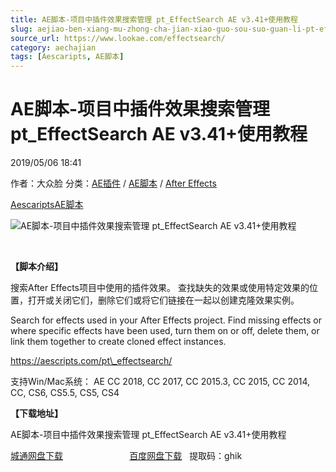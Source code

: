 ```yaml
---
title: AE脚本-项目中插件效果搜索管理 pt_EffectSearch AE v3.41+使用教程
slug: aejiao-ben-xiang-mu-zhong-cha-jian-xiao-guo-sou-suo-guan-li-pt-effectsearch-ae-v3-41-shi-yong-jiao-cheng
source_url: https://www.lookae.com/effectsearch/
category: aechajian
tags: [Aescaripts, AE脚本]
---
```

# AE脚本-项目中插件效果搜索管理 pt\_EffectSearch AE v3.41+使用教程

2019/05/06 18:41

作者：大众脸
分类：[AE插件](https://www.lookae.com/after-effects/aechajian/) / [AE脚本](https://www.lookae.com/after-effects/aescripts/) / [After Effects](https://www.lookae.com/after-effects/)

[Aescaripts](https://www.lookae.com/tag/aescaripts/)[AE脚本](https://www.lookae.com/tag/ae%e8%84%9a%e6%9c%ac/)

![AE脚本-项目中插件效果搜索管理 pt_EffectSearch AE v3.41+使用教程](https://www.lookae.com/wp-content/uploads/2019/08/EffectSearch.jpg "AE脚本-项目中插件效果搜索管理 pt_EffectSearch AE v3.41+使用教程-LookAE.com")

﻿

**【脚本介绍】**

搜索After Effects项目中使用的插件效果。 查找缺失的效果或使用特定效果的位置，打开或关闭它们，删除它们或将它们链接在一起以创建克隆效果实例。

Search for effects used in your After Effects project. Find missing effects or where specific effects have been used, turn them on or off, delete them, or link them together to create cloned effect instances.

https://aescripts.com/pt\_effectsearch/

支持Win/Mac系统： AE CC 2018, CC 2017, CC 2015.3, CC 2015, CC 2014, CC, CS6, CS5.5, CS5, CS4

**【下载地址】**

AE脚本-项目中插件效果搜索管理 pt\_EffectSearch AE v3.41+使用教程

[城通网盘下载](https://lookae.ctfile.com/fs/680462-372793676)                           [百度网盘下载](https://pan.baidu.com/s/14vfDDpeDJHYaoCWHZuoVbA)   提取码：ghik
